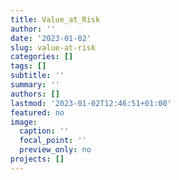 ```yaml
---
title: Value_at_Risk
author: ''
date: '2023-01-02'
slug: value-at-risk
categories: []
tags: []
subtitle: ''
summary: ''
authors: []
lastmod: '2023-01-02T12:46:51+01:00'
featured: no
image:
  caption: ''
  focal_point: ''
  preview_only: no
projects: []
---
```


